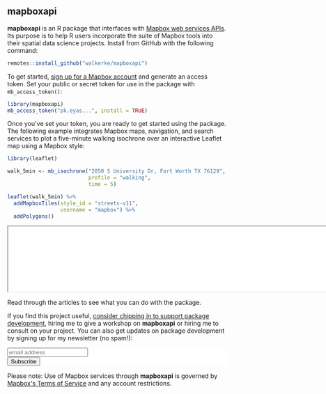## mapboxapi

__mapboxapi__ is an R package that interfaces with [Mapbox web services APIs](https://docs.mapbox.com/api/).  Its purpose is to help R users incorporate the suite of Mapbox tools into their spatial data science projects.  Install from GitHub with the following command: 

```r
remotes::install_github("walkerke/mapboxapi")
```

To get started, [sign up for a Mapbox account](https://account.mapbox.com/) and generate an access token.  Set your public or secret token for use in the package with `mb_access_token()`: 

```r
library(mapboxapi)
mb_access_token("pk.eyas...", install = TRUE)
```

Once you've set your token, you are ready to get started using the package.  The following example integrates Mapbox maps, navigation, and search services to plot a five-minute walking isochrone over an interactive Leaflet map using a Mapbox style:  

```r
library(leaflet)

walk_5min <- mb_isochrone("2850 S University Dr, Fort Worth TX 76129",
                          profile = "walking",
                          time = 5)

leaflet(walk_5min) %>%
  addMapboxTiles(style_id = "streets-v11",
                 username = "mapbox") %>%
  addPolygons()

```

<iframe src="img/isochrone.html" width = "800"></iframe>

Read through the articles to see what you can do with the package.  

If you find this project useful, [consider chipping in to support package development](https://www.paypal.me/walkerdata), hiring me to give a workshop on __mapboxapi__ or hiring me to consult on your project.  You can also get updates on package development by signing up for my newsletter (no spam!): 

<!-- Begin MailChimp Signup Form -->
<link href="//cdn-images.mailchimp.com/embedcode/slim-10_7.css" rel="stylesheet" type="text/css">
<style type="text/css">
#mc_embed_signup{background:#fff; clear:left; font:14px Helvetica,Arial,sans-serif; }
/* Add your own MailChimp form style overrides in your site stylesheet or in this style block.
We recommend moving this block and the preceding CSS link to the HEAD of your HTML file. */
</style>
<div id="mc_embed_signup">
<form action="//github.us15.list-manage.com/subscribe/post?u=1829a68a5eda3d301119fdcd6&amp;id=c4a53d2961" method="post" id="mc-embedded-subscribe-form" name="mc-embedded-subscribe-form" class="validate" target="_blank" novalidate>
<div id="mc_embed_signup_scroll">

<input type="email" value="" name="EMAIL" class="email" id="mce-EMAIL" placeholder="email address" required>
<!-- real people should not fill this in and expect good things - do not remove this or risk form bot signups-->
<div style="position: absolute; left: -5000px;" aria-hidden="true"><input type="text" name="b_1829a68a5eda3d301119fdcd6_c4a53d2961" tabindex="-1" value=""></div>
<div class="clear"><input type="submit" value="Subscribe" name="subscribe" id="mc-embedded-subscribe" class="button"></div>
</div>
</form>
</div>

<!--End mc_embed_signup-->


Please note: Use of Mapbox services through __mapboxapi__ is governed by [Mapbox's Terms of Service](https://www.mapbox.com/legal/tos/) and any account restrictions.  
